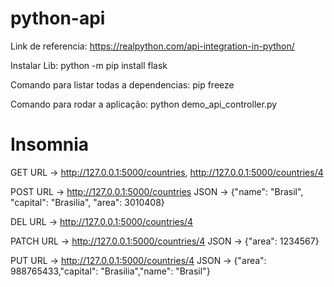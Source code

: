 # python-api

Link de referencia: https://realpython.com/api-integration-in-python/

Instalar Lib: python -m pip install flask

Comando para listar todas a dependencias: pip freeze

Comando para rodar a aplicação: python demo_api_controller.py

# Insomnia

GET
URL -> http://127.0.0.1:5000/countries, http://127.0.0.1:5000/countries/4

POST
URL -> http://127.0.0.1:5000/countries
JSON -> {"name": "Brasil", "capital": "Brasilia", "area": 3010408}

DEL
URL -> http://127.0.0.1:5000/countries/4

PATCH
URL -> http://127.0.0.1:5000/countries/4
JSON -> {"area": 1234567}

PUT
URL -> http://127.0.0.1:5000/countries/4
JSON -> {"area": 988765433,"capital": "Brasilia","name": "Brasil"}



